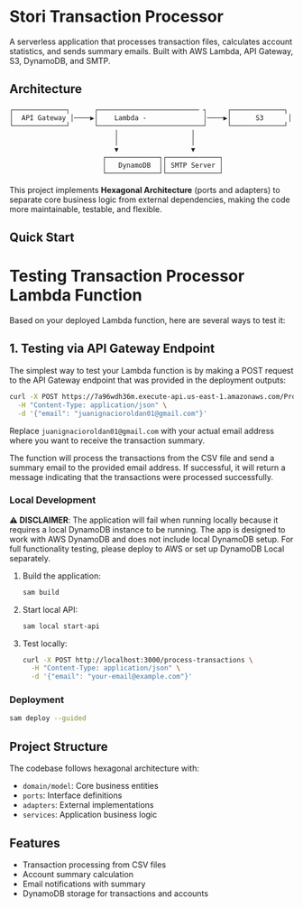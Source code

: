 # Stori Transaction Processor

A serverless application that processes transaction files, calculates account statistics, and sends summary emails. Built with AWS Lambda, API Gateway, S3, DynamoDB, and SMTP.

## Architecture

```
┌─────────────┐      ┌───────────────────────── ┐     ┌─────────────┐     
│  API Gateway │────▶│    Lambda -              │────▶│      S3      │   
└─────────────┘      └──────────────────────────┘     └─────────────┘     
                          │                  │                                    
                          │                  │                                    
                          ▼                  ▼                                    
                       ┌─────────────┐┌─────────────┐                          
                       │   DynamoDB  ││ SMTP Server │                    
                       └─────────────┘└─────────────┘                         

```

This project implements **Hexagonal Architecture** (ports and adapters) to separate core business logic from external dependencies, making the code more maintainable, testable, and flexible.

## Quick Start

# Testing Transaction Processor Lambda Function

Based on your deployed Lambda function, here are several ways to test it:

## 1. Testing via API Gateway Endpoint

The simplest way to test your Lambda function is by making a POST request to the API Gateway endpoint that was provided in the deployment outputs:

```bash
curl -X POST https://7a96wdh36m.execute-api.us-east-1.amazonaws.com/Prod/process-transactions/ \
  -H "Content-Type: application/json" \
  -d '{"email": "juanignacioroldan01@gmail.com"}'
```

Replace `juanignacioroldan01@gmail.com` with your actual email address where you want to receive the transaction summary.

The function will process the transactions from the CSV file and send a summary email to the provided email address. If successful, it will return a message indicating that the transactions were processed successfully.

### Local Development

**⚠️ DISCLAIMER**: The application will fail when running locally because it requires a local DynamoDB instance to be running. The app is designed to work with AWS DynamoDB and does not include local DynamoDB setup. For full functionality testing, please deploy to AWS or set up DynamoDB Local separately.

1. Build the application:
   ```bash
   sam build
   ```

2. Start local API:
   ```bash
   sam local start-api
   ```

3. Test locally:
   ```bash
   curl -X POST http://localhost:3000/process-transactions \
     -H "Content-Type: application/json" \
     -d '{"email": "your-email@example.com"}'
   ```
### Deployment

```bash
sam deploy --guided
```

## Project Structure

The codebase follows hexagonal architecture with:
- `domain/model`: Core business entities
- `ports`: Interface definitions
- `adapters`: External implementations
- `services`: Application business logic

## Features

- Transaction processing from CSV files
- Account summary calculation
- Email notifications with summary
- DynamoDB storage for transactions and accounts
